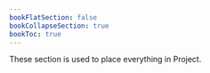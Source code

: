 ```yaml
---
bookFlatSection: false
bookCollapseSection: true
bookToc: true
---
```

These section is used to place everything in Project.
